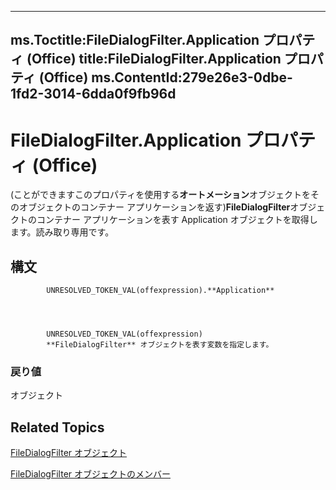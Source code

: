 

---
ms.Toctitle:FileDialogFilter.Application プロパティ (Office)
title:FileDialogFilter.Application プロパティ (Office)
ms.ContentId:279e26e3-0dbe-1fd2-3014-6dda0f9fb96d
---
# FileDialogFilter.Application プロパティ (Office)




(ことができますこのプロパティを使用する**オートメーション**オブジェクトをそのオブジェクトのコンテナー アプリケーションを返す)**FileDialogFilter**オブジェクトのコンテナー アプリケーションを表す Application オブジェクトを取得します。読み取り専用です。

## 構文

            UNRESOLVED_TOKEN_VAL(offexpression).**Application**




            UNRESOLVED_TOKEN_VAL(offexpression)
            **FileDialogFilter** オブジェクトを表す変数を指定します。

### 戻り値
オブジェクト





## Related Topics

[FileDialogFilter オブジェクト](ff53a25a-0341-e761-01ef-6812ac9d64de.md)

[FileDialogFilter オブジェクトのメンバー](1dc53857-3ef2-37a7-1a89-83a5fe42823a.md)




